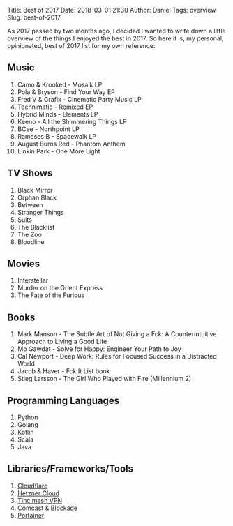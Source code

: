 Title: Best of 2017
Date: 2018-03-01 21:30
Author: Daniel
Tags: overview
Slug: best-of-2017

As 2017 passed by two months ago, I decided I wanted to write down a little overview of the things I enjoyed the best in 2017.
So here it is, my personal, opinionated, best of 2017 list for my own reference:

Music
------

1. Camo & Krooked - Mosaik LP
2. Pola & Bryson - Find Your Way EP
3. Fred V & Grafix - Cinematic Party Music LP
4. Technimatic - Remixed EP
5. Hybrid Minds - Elements LP
6. Keeno - All the Shimmering Things LP
7. BCee - Northpoint LP
8. Rameses B - Spacewalk LP
9. August Burns Red - Phantom Anthem
10. Linkin Park - One More Light

TV Shows
------

1. Black Mirror
2. Orphan Black
3. Between
4. Stranger Things
5. Suits
6. The Blacklist
7. The Zoo
8. Bloodline

Movies
------

1. Interstellar
2. Murder on the Orient Express
3. The Fate of the Furious

Books
------

1. Mark Manson - The Subtle Art of Not Giving a Fck: A Counterintuitive Approach to Living a Good Life
2. Mo Gawdat - Solve for Happy: Engineer Your Path to Joy
3. Cal Newport - Deep Work: Rules for Focused Success in a Distracted World
4. Jacob & Haver - Fck It List book
5. Stieg Larsson - The Girl Who Played with Fire (Millennium 2)

Programming Languages
------

1. Python
2. Golang
3. Kotlin
4. Scala
5. Java

Libraries/Frameworks/Tools
------

1. [Cloudflare](https://www.cloudflare.com/)
2. [Hetzner Cloud](https://www.hetzner.com/cloud)
3. [Tinc mesh VPN](https://www.tinc-vpn.org/)
4. [Comcast](https://github.com/tylertreat/comcast) & [Blockade](https://github.com/worstcase/blockade)
5. [Portainer](https://portainer.io/)
